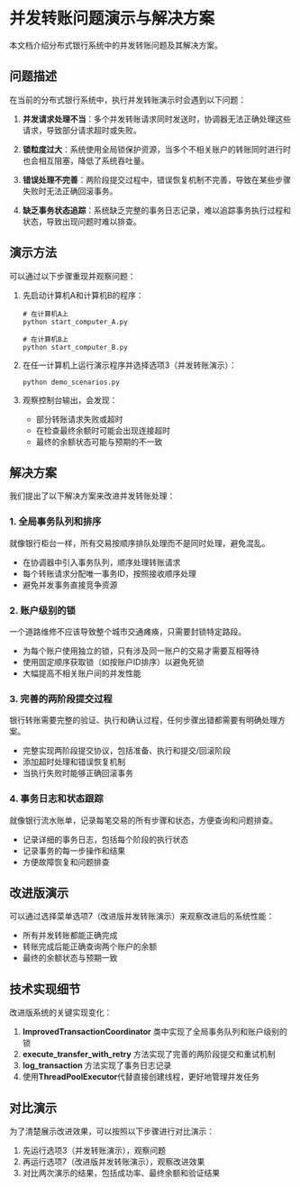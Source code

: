 # 并发转账问题演示与解决方案

本文档介绍分布式银行系统中的并发转账问题及其解决方案。

## 问题描述

在当前的分布式银行系统中，执行并发转账演示时会遇到以下问题：

1. **并发请求处理不当**：多个并发转账请求同时发送时，协调器无法正确处理这些请求，导致部分请求超时或失败。

2. **锁粒度过大**：系统使用全局锁保护资源，当多个不相关账户的转账同时进行时也会相互阻塞，降低了系统吞吐量。

3. **错误处理不完善**：两阶段提交过程中，错误恢复机制不完善，导致在某些步骤失败时无法正确回滚事务。

4. **缺乏事务状态追踪**：系统缺乏完整的事务日志记录，难以追踪事务执行过程和状态，导致出现问题时难以排查。

## 演示方法

可以通过以下步骤重现并观察问题：

1. 先启动计算机A和计算机B的程序：
   ```
   # 在计算机A上
   python start_computer_A.py
   
   # 在计算机B上
   python start_computer_B.py
   ```

2. 在任一计算机上运行演示程序并选择选项3（并发转账演示）：
   ```
   python demo_scenarios.py
   ```

3. 观察控制台输出，会发现：
   - 部分转账请求失败或超时
   - 在检查最终余额时可能会出现连接超时
   - 最终的余额状态可能与预期的不一致

## 解决方案

我们提出了以下解决方案来改进并发转账处理：

### 1. 全局事务队列和排序

就像银行柜台一样，所有交易按顺序排队处理而不是同时处理，避免混乱。

- 在协调器中引入事务队列，顺序处理转账请求
- 每个转账请求分配唯一事务ID，按照接收顺序处理
- 避免并发事务直接竞争资源

### 2. 账户级别的锁

一个道路维修不应该导致整个城市交通瘫痪，只需要封锁特定路段。

- 为每个账户使用独立的锁，只有涉及同一账户的交易才需要互相等待
- 使用固定顺序获取锁（如按账户ID排序）以避免死锁
- 大幅提高不相关账户间的并发性能

### 3. 完善的两阶段提交过程

银行转账需要完整的验证、执行和确认过程，任何步骤出错都需要有明确处理方案。

- 完整实现两阶段提交协议，包括准备、执行和提交/回滚阶段
- 添加超时处理和错误恢复机制
- 当执行失败时能够正确回滚事务

### 4. 事务日志和状态跟踪

就像银行流水账单，记录每笔交易的所有步骤和状态，方便查询和问题排查。

- 记录详细的事务日志，包括每个阶段的执行状态
- 记录事务的每一步操作和结果
- 方便故障恢复和问题排查

## 改进版演示

可以通过选择菜单选项7（改进版并发转账演示）来观察改进后的系统性能：

- 所有并发转账都能正确完成
- 转账完成后能正确查询两个账户的余额
- 最终的余额状态与预期一致

## 技术实现细节

改进版系统的关键实现变化：

1. **ImprovedTransactionCoordinator** 类中实现了全局事务队列和账户级别的锁
2. **execute_transfer_with_retry** 方法实现了完善的两阶段提交和重试机制
3. **log_transaction** 方法实现了事务日志记录
4. 使用**ThreadPoolExecutor**代替直接创建线程，更好地管理并发任务

## 对比演示

为了清楚展示改进效果，可以按照以下步骤进行对比演示：

1. 先运行选项3（并发转账演示），观察问题
2. 再运行选项7（改进版并发转账演示），观察改进效果
3. 对比两次演示的结果，包括成功率、最终余额和验证结果 